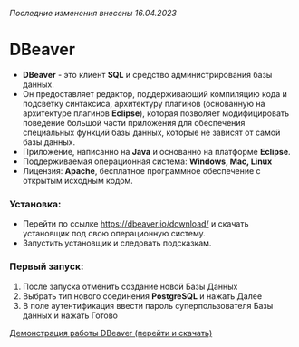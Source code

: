 *Последние изменения внесены 16.04.2023*

# DBeaver

* **DBeaver** - это клиент **SQL** и средство администрирования базы данных. 
* Он предоставляет редактор, поддерживающий компиляцию кода и подсветку синтаксиса, архитектуру плагинов (основанную на архитектуре плагинов **Eclipse**), которая позволяет модифицировать поведение большой части приложения для обеспечения специальных функций базы данных, которые не зависят от самой базы данных. 
* Приложение, написанно на **Java** и основанно на платформе **Eclipse**.
* Поддерживаемая операционная система: **Windows, Mac, Linux**
* Лицензия: **Apache**, бесплатное программное обеспечение с открытым исходным кодом.

### Установка:

* Перейти по ссылке https://dbeaver.io/download/ и скачать установщик под свою операционную систему.
* Запустить установщик и следовать подсказкам.

### Первый запуск:

1. После запуска отменить создание новой Базы Данных
2. Выбрать тип нового соединения **PostgreSQL** и нажать Далее
3. В поле аутентификация ввести пароль суперпользователя Базы данных и нажать Готово

[Демонстрация работы DBeaver (перейти и скачать)]()


```python

```

